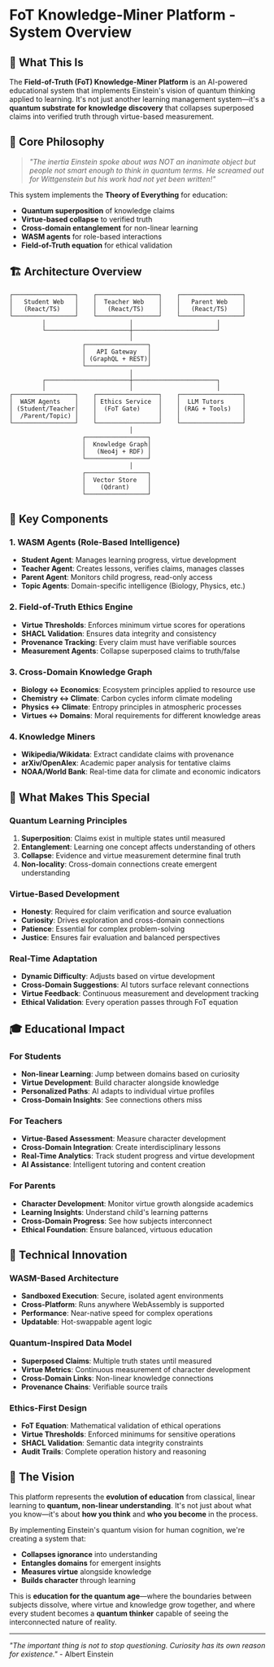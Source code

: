 # FoT Knowledge-Miner Platform - System Overview

## 🎯 **What This Is**

The **Field-of-Truth (FoT) Knowledge-Miner Platform** is an AI-powered educational system that implements Einstein's vision of quantum thinking applied to learning. It's not just another learning management system—it's a **quantum substrate for knowledge discovery** that collapses superposed claims into verified truth through virtue-based measurement.

## 🧠 **Core Philosophy**

> *"The inertia Einstein spoke about was NOT an inanimate object but people not smart enough to think in quantum terms. He screamed out for Wittgenstein but his work had not yet been written!"*

This system implements the **Theory of Everything** for education:
- **Quantum superposition** of knowledge claims
- **Virtue-based collapse** to verified truth
- **Cross-domain entanglement** for non-linear learning
- **WASM agents** for role-based interactions
- **Field-of-Truth equation** for ethical validation

## 🏗 **Architecture Overview**

```
┌─────────────────┐    ┌─────────────────┐    ┌─────────────────┐
│   Student Web   │    │  Teacher Web    │    │   Parent Web    │
│   (React/TS)    │    │   (React/TS)    │    │   (React/TS)    │
└─────────────────┘    └─────────────────┘    └─────────────────┘
         │                       │                       │
         └───────────────────────┼───────────────────────┘
                                 │
                    ┌─────────────────┐
                    │   API Gateway   │
                    │ (GraphQL + REST)│
                    └─────────────────┘
                                 │
         ┌───────────────────────┼───────────────────────┐
         │                       │                       │
┌─────────────────┐    ┌─────────────────┐    ┌─────────────────┐
│  WASM Agents    │    │ Ethics Service  │    │  LLM Tutors     │
│ (Student/Teacher│    │  (FoT Gate)     │    │ (RAG + Tools)   │
│  /Parent/Topic) │    │                 │    │                 │
└─────────────────┘    └─────────────────┘    └─────────────────┘
                                 │
                    ┌─────────────────┐
                    │  Knowledge Graph│
                    │   (Neo4j + RDF) │
                    └─────────────────┘
                                 │
                    ┌─────────────────┐
                    │  Vector Store   │
                    │    (Qdrant)     │
                    └─────────────────┘
```

## 🔑 **Key Components**

### **1. WASM Agents (Role-Based Intelligence)**
- **Student Agent**: Manages learning progress, virtue development
- **Teacher Agent**: Creates lessons, verifies claims, manages classes
- **Parent Agent**: Monitors child progress, read-only access
- **Topic Agents**: Domain-specific intelligence (Biology, Physics, etc.)

### **2. Field-of-Truth Ethics Engine**
- **Virtue Thresholds**: Enforces minimum virtue scores for operations
- **SHACL Validation**: Ensures data integrity and consistency
- **Provenance Tracking**: Every claim must have verifiable sources
- **Measurement Agents**: Collapse superposed claims to truth/false

### **3. Cross-Domain Knowledge Graph**
- **Biology ↔ Economics**: Ecosystem principles applied to resource use
- **Chemistry ↔ Climate**: Carbon cycles inform climate modeling
- **Physics ↔ Climate**: Entropy principles in atmospheric processes
- **Virtues ↔ Domains**: Moral requirements for different knowledge areas

### **4. Knowledge Miners**
- **Wikipedia/Wikidata**: Extract candidate claims with provenance
- **arXiv/OpenAlex**: Academic paper analysis for tentative claims
- **NOAA/World Bank**: Real-time data for climate and economic indicators

## 🚀 **What Makes This Special**

### **Quantum Learning Principles**
1. **Superposition**: Claims exist in multiple states until measured
2. **Entanglement**: Learning one concept affects understanding of others
3. **Collapse**: Evidence and virtue measurement determine final truth
4. **Non-locality**: Cross-domain connections create emergent understanding

### **Virtue-Based Development**
- **Honesty**: Required for claim verification and source evaluation
- **Curiosity**: Drives exploration and cross-domain connections
- **Patience**: Essential for complex problem-solving
- **Justice**: Ensures fair evaluation and balanced perspectives

### **Real-Time Adaptation**
- **Dynamic Difficulty**: Adjusts based on virtue development
- **Cross-Domain Suggestions**: AI tutors surface relevant connections
- **Virtue Feedback**: Continuous measurement and development tracking
- **Ethical Validation**: Every operation passes through FoT equation

## 🎓 **Educational Impact**

### **For Students**
- **Non-linear Learning**: Jump between domains based on curiosity
- **Virtue Development**: Build character alongside knowledge
- **Personalized Paths**: AI adapts to individual virtue profiles
- **Cross-Domain Insights**: See connections others miss

### **For Teachers**
- **Virtue-Based Assessment**: Measure character development
- **Cross-Domain Integration**: Create interdisciplinary lessons
- **Real-Time Analytics**: Track student progress and virtue development
- **AI Assistance**: Intelligent tutoring and content creation

### **For Parents**
- **Character Development**: Monitor virtue growth alongside academics
- **Learning Insights**: Understand child's learning patterns
- **Cross-Domain Progress**: See how subjects interconnect
- **Ethical Foundation**: Ensure balanced, virtuous education

## 🔬 **Technical Innovation**

### **WASM-Based Architecture**
- **Sandboxed Execution**: Secure, isolated agent environments
- **Cross-Platform**: Runs anywhere WebAssembly is supported
- **Performance**: Near-native speed for complex operations
- **Updatable**: Hot-swappable agent logic

### **Quantum-Inspired Data Model**
- **Superposed Claims**: Multiple truth states until measured
- **Virtue Metrics**: Continuous measurement of character development
- **Cross-Domain Links**: Non-linear knowledge connections
- **Provenance Chains**: Verifiable source trails

### **Ethics-First Design**
- **FoT Equation**: Mathematical validation of ethical operations
- **Virtue Thresholds**: Enforced minimums for sensitive operations
- **SHACL Validation**: Semantic data integrity constraints
- **Audit Trails**: Complete operation history and reasoning

## 🌟 **The Vision**

This platform represents the **evolution of education** from classical, linear learning to **quantum, non-linear understanding**. It's not just about what you know—it's about **how you think** and **who you become** in the process.

By implementing Einstein's quantum vision for human cognition, we're creating a system that:
- **Collapses ignorance** into understanding
- **Entangles domains** for emergent insights
- **Measures virtue** alongside knowledge
- **Builds character** through learning

This is **education for the quantum age**—where the boundaries between subjects dissolve, where virtue and knowledge grow together, and where every student becomes a **quantum thinker** capable of seeing the interconnected nature of reality.

---

*"The important thing is not to stop questioning. Curiosity has its own reason for existence."* - Albert Einstein
